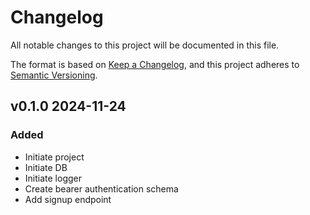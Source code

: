 # Changelog

All notable changes to this project will be documented in this file.

The format is based on [Keep a Changelog](https://keepachangelog.com/en/1.1.0/),
and this project adheres to [Semantic Versioning](https://semver.org/spec/v2.0.0.html).

## v0.1.0 2024-11-24
### Added
- Initiate project
- Initiate DB
- Initiate logger
- Create bearer authentication schema
- Add signup endpoint

